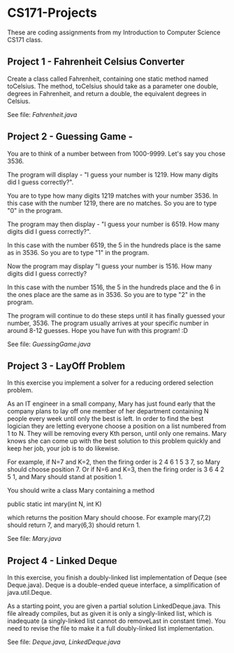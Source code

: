 # CS171-Projects
These are coding assignments from my Introduction to Computer Science CS171 class. 

## Project 1 - Fahrenheit Celsius Converter 
Create a class called Fahrenheit, containing one static method named toCelsius. The method, toCelsius should take as a parameter one double, degrees in Fahrenheit, and return a double, the equivalent degrees in Celsius. 

See file: *Fahrenheit.java*

## Project 2 - Guessing Game - 
You are to think of a number between from 1000-9999. Let's say you chose 3536.

The program will display - "I guess your number is 1219. How many digits did I guess correctly?".

You are to type how many digits 1219 matches with your number 3536. In this case with the number 1219, there are no matches. So you are to type "0" in the program.

The program may then display - "I guess your number is 6519. How many digits did I guess correctly?".

In this case with the number 6519, the 5 in the hundreds place is the same as in 3536. So you are to type "1" in the program.

Now the program may display "I guess your number is 1516. How many digits did I guess correctly?

In this case with the number 1516, the 5 in the hundreds place and the 6 in the ones place are the same as in 3536. So you are to type "2" in the program.

The program will continue to do these steps until it has finally guessed your number, 3536. The program usually arrives at your specific number in around 8-12 guesses. Hope you have fun with this program! :D

See file: *GuessingGame.java*

## Project 3 - LayOff Problem

In this exercise you implement a solver for a reducing ordered selection problem. 

As an IT engineer in a small company, Mary has just found early that the company plans to lay off one member of her department containing N people every week until only the best is left. In order to find the best logician they are letting everyone choose a position on a list numbered from 1 to N. They will be removing every Kth person, until only one remains. Mary knows she can come up with the best solution to this problem quickly and keep her job, your job is to do likewise.

For example, if N=7 and K=2, then the firing order is 2 4 6 1 5 3 7, so Mary should choose position 7. Or if N=6 and K=3, then the firing order is 3 6 4 2 5 1, and Mary should stand at position 1.

You should write a class Mary containing a method

public static int mary(int N, int K)

which returns the position Mary should choose. For example mary(7,2) should return 7, and mary(6,3) should return 1.

See file: *Mary.java*

## Project 4 - Linked Deque

In this exercise, you finish a doubly-linked list implementation of Deque (see Deque.java). Deque is a double-ended queue interface, a simplification of java.util.Deque.

As a starting point, you are given a partial solution LinkedDeque.java. This file already compiles, but as given it is only a singly-linked list, which is inadequate (a singly-linked list cannot do removeLast in constant time). You need to revise the file to make it a full doubly-linked list implementation.

See file: *Deque.java, LinkedDeque.java*



